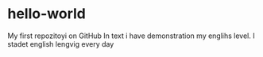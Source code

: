 # hello-world
My first repozitoyi on GitHub
In text i have demonstration my englihs level.
I stadet english lengvig every day
